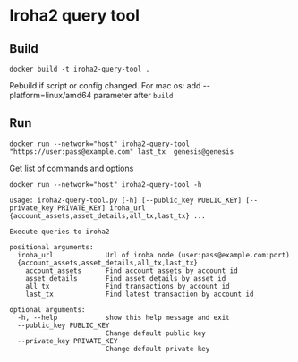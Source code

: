 # Iroha2 query tool

## Build 
```shell
docker build -t iroha2-query-tool .
```
Rebuild if script or config changed.
For mac os: add --platform=linux/amd64 parameter after `build`

## Run
```shell
docker run --network="host" iroha2-query-tool "https://user:pass@example.com" last_tx  genesis@genesis
```
Get list of commands and options
```shell
docker run --network="host" iroha2-query-tool -h

usage: iroha2-query-tool.py [-h] [--public_key PUBLIC_KEY] [--private_key PRIVATE_KEY] iroha_url {account_assets,asset_details,all_tx,last_tx} ...

Execute queries to iroha2

positional arguments:
  iroha_url             Url of iroha node (user:pass@example.com:port)
  {account_assets,asset_details,all_tx,last_tx}
    account_assets      Find account assets by account id
    asset_details       Find asset details by asset id
    all_tx              Find transactions by account id
    last_tx             Find latest transaction by account id

optional arguments:
  -h, --help            show this help message and exit
  --public_key PUBLIC_KEY
                        Change default public key
  --private_key PRIVATE_KEY
                        Change default private key


```
